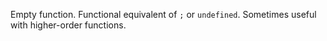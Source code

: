 Empty function. Functional equivalent of `;` or `undefined`. Sometimes useful with higher-order functions.
